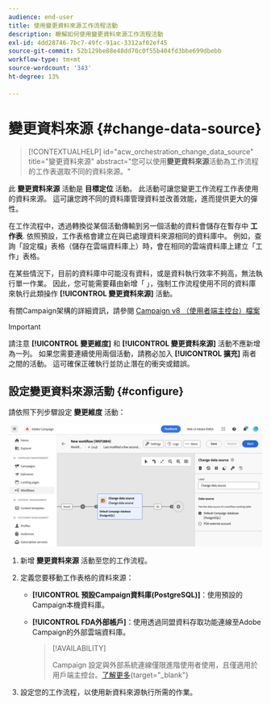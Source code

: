 ```yaml
---
audience: end-user
title: 使用變更資料來源工作流程活動
description: 瞭解如何使用變更資料來源工作流程活動
exl-id: 4dd28746-7bc7-49fc-91ac-3312af02ef45
source-git-commit: 52b129be88e48dd70c0f55b404fd3bbe699dbebb
workflow-type: tm+mt
source-wordcount: '343'
ht-degree: 13%

---
```


# 變更資料來源 {#change-data-source}

>[!CONTEXTUALHELP]
>id="acw_orchestration_change_data_source"
>title="變更資料來源"
>abstract="您可以使用&#x200B;**變更資料來源**&#x200B;活動為工作流程的工作表選取不同的資料來源。"

此 **變更資料來源** 活動是 **目標定位** 活動。 此活動可讓您變更工作流程工作表使用的資料來源。 這可讓您跨不同的資料庫管理資料並改善效能，進而提供更大的彈性。

在工作流程中，透過轉換從某個活動傳輸到另一個活動的資料會儲存在暫存中 **工作表**. 依照預設，工作表格會建立在與已處理資料來源相同的資料庫中。 例如，查詢「設定檔」表格（儲存在雲端資料庫上）時，會在相同的雲端資料庫上建立「工作」表格。

在某些情況下，目前的資料庫中可能沒有資料，或是資料執行效率不夠高，無法執行單一作業。 因此，您可能需要藉由新增「 」，強制工作流程使用不同的資料庫來執行此類操作 **[!UICONTROL 變更資料來源]** 活動。

有關Campaign架構的詳細資訊，請參閱 [Campaign v8 （使用者端主控台）檔案](https://experienceleague.adobe.com/docs/campaign/campaign-v8/config/architecture/architecture.html)

>[!IMPORTANT]
>
>請注意 **[!UICONTROL 變更維度]** 和 **[!UICONTROL 變更資料來源]** 活動不應新增為一列。 如果您需要連續使用兩個活動，請務必加入 **[!UICONTROL 擴充]** 兩者之間的活動。 這可確保正確執行並防止潛在的衝突或錯誤。

<!--

Let's say you want to send to your  VIP customers a unique offer code that they can redeem on your online store. To do this, you need to:

1. Query VIP customers on the "Profiles" table located on the Cloud database,
1. Retrieve an offer code for each targeted profile through API calls,
1. Update each profile with the assigned offer code,
1. Send an email to the profiles with their offer code.

In this situation, it is recommended to execute the offer code assignment operation on the local database, which is better suited for unitary operations. To do this, you need to add a **[!UICONTROL Change data source]** activity before the operation in order to execute it on the Campaign local database.

Before executing the operation, the working table is copied to the local database so that the operation can run there. Once done, the system detects that the profiles that we want to update are on another location. The data is therefore automatically copied back to the Cloud database where the "Profiles" table is located.
-->

## 設定變更資料來源活動 {#configure}

請依照下列步驟設定 **變更維度** 活動：

![](../assets/workflow-change-data-source-add.png)

1. 新增 **變更資料來源** 活動至您的工作流程。

1. 定義您要移動工作表格的資料來源：

   * **[!UICONTROL 預設Campaign資料庫(PostgreSQL)]**：使用預設的Campaign本機資料庫。
   * **[!UICONTROL FDA外部帳戶]**：使用透過同盟資料存取功能連線至Adobe Campaign的外部雲端資料庫。

     >[!AVAILABILITY]
     >
     >Campaign 設定與外部系統連線僅限進階使用者使用，且僅適用於用戶端主控台。[了解更多](https://experienceleague.adobe.com/docs/campaign/campaign-v8/connect/fda.html?lang=zh-Hant){target="_blank"}

1. 設定您的工作流程，以使用新資料來源執行所需的作業。

<!--
## Example {#example}

The workflow belows illustrates the use case detailed earlier, i.e. sending VIP customers offer codes that they can redeem on our online store.

-->
